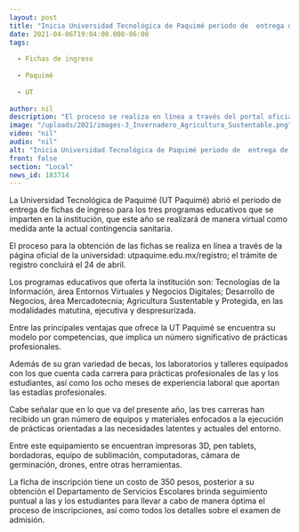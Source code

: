 ```yaml
---
layout: post
title: "Inicia Universidad Tecnológica de Paquimé periodo de  entrega de fichas de ingreso"
date: 2021-04-06T19:04:00.000-06:00
tags:
  
  - Fichas de ingreso
  
  - Paquimé
  
  - UT
  
author: nil
description: "El proceso se realiza en línea a través del portal oficial de la institución, utpaquime.edu.mx/registro; la fecha límite para el trámite es el próximo 24 de abril"
image: "/uploads/2021/images-3_Invernadero_Agricultura_Sustentable.png"
video: "nil"
audio: "nil"
alt: "Inicia Universidad Tecnológica de Paquimé periodo de  entrega de fichas de ingreso"
front: false
section: "Local"
news_id: 183714
---
```


La Universidad Tecnológica de Paquimé (UT Paquimé) abrió el periodo de entrega de fichas de ingreso para los tres programas educativos que se imparten en la institución, que este año se realizará de manera virtual como medida ante la actual contingencia sanitaria.

El proceso para la obtención de las fichas se realiza en línea a través de la página oficial de la universidad: utpaquime.edu.mx/registro; el trámite de registro concluirá el 24 de abril.

Los programas educativos que oferta la institución son: Tecnologías de la Información, área Entornos Virtuales y Negocios Digitales; Desarrollo de Negocios, área Mercadotecnia;  Agricultura Sustentable y Protegida, en las modalidades matutina, ejecutiva y despresurizada.

Entre las principales ventajas que ofrece la UT Paquimé se encuentra su modelo por competencias, que implica un número significativo de prácticas profesionales.

Además de su gran variedad de becas, los laboratorios y talleres equipados con los que cuenta cada carrera para prácticas profesionales de las y los estudiantes, así como los ocho meses de experiencia laboral que aportan las estadías profesionales.

Cabe señalar que en lo que va del presente año, las tres carreras han recibido un gran número de equipos y materiales enfocados a la ejecución de prácticas orientadas a las necesidades latentes y actuales del entorno.

Entre este equipamiento se encuentran impresoras 3D, pen tablets, bordadoras, equipo de sublimación, computadoras, cámara de germinación, drones, entre otras herramientas.

La ficha de inscripción tiene un costo de 350 pesos, posterior a su obtención el Departamento de Servicios Escolares brinda seguimiento puntual a las y los estudiantes para llevar a cabo de manera óptima el proceso de inscripciones, así como todos los detalles sobre el examen de admisión.